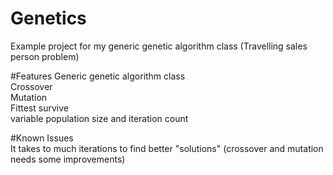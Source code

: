 # Genetics

Example project for my generic genetic algorithm class (Travelling sales person problem)

#Features
Generic genetic algorithm class    
Crossover    
Mutation    
Fittest survive    
variable population size and iteration count

#Known Issues   
It takes to much iterations to find better "solutions" (crossover and mutation needs some improvements)
